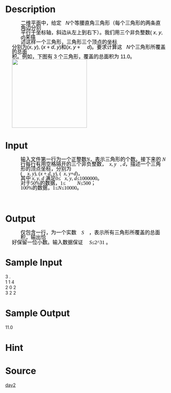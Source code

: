 
# Description

<div class="content"><div style="margin: 0cm -1.1pt 0pt 36.55pt; line-height: 11.25pt; text-align: left" align="left"><span style="font-size: medium"><span style="font-family: Arial"><span style="color: black">二维平面中，给定</span><i><span style="color: black">   N</span></i><span style="color: black">个等腰直角三角形（每个三角形的两条直角边分别</span></span></span></div>
<div style="margin: 0cm -1.1pt 0pt 36.55pt; line-height: 11.25pt; text-align: left" align="left"></div>
<div style="margin: 0cm -1.1pt 0pt 36.55pt; line-height: 11.25pt; text-align: left" align="left"></div>
<div style="margin: 0cm -1.1pt 0pt 36.55pt; line-height: 11.25pt; text-align: left" align="left"><span style="font-size: medium"><span style="font-family: Arial"><span style="color: black">平行于坐标轴，斜边从左上到右下）。我们用三个非负整数(<i> x</i>, <i>y</i>, <i>d</i>)来描</span></span></span></div>
<div style="margin: 0cm -1.1pt 0pt 36.55pt; line-height: 11.25pt; text-align: left" align="left"></div>
<div style="margin: 0cm -1.1pt 0pt 36.55pt; line-height: 11.25pt; text-align: left" align="left"><span style="font-size: medium"><span style="font-family: Arial"><span style="color: black">述这样一个三角形，三角形三个顶点的坐标</span></span></span></div>
<div style="margin: 0cm -1.1pt 0pt 36.55pt; line-height: 11.25pt; text-align: left" align="left"></div>
<div style="margin: 0cm -1.1pt 0pt 0cm; line-height: 1pt" align="left"><span style="font-size: medium"><span style="font-family: Arial"><span style="color: black"> </span></span></span></div>
<div style="margin: 0cm -1.1pt 0pt 15.55pt; line-height: 11.25pt; text-align: left" align="left"><span style="font-size: medium"><span style="font-family: Arial"><span style="color: black">分别为(<i>x</i>, <i>y</i>), (<i>x</i> + <i>d</i>, <i>y</i>)</span><span style="color: black">和</span><span style="color: black">(<i>x</i>, <i>y</i> + <i>    d</i>)</span><span style="color: black">。要求计算这</span><i><span style="color: black">   N</span></i><span style="color: black">个三角形所覆盖的总面</span></span></span></div>
<div style="margin: 0cm -1.1pt 0pt 15.55pt; line-height: 11.25pt; text-align: left" align="left"></div>
<div style="margin: 0cm -1.1pt 0pt 15.55pt; line-height: 11.25pt; text-align: left" align="left"><span style="font-size: medium"><span style="font-family: Arial"><span style="color: black">积。例如，下图有</span><span style="color: black"> 3 个三角形，覆盖的总面积为 11.0。</span></span></span></div>
<div style="margin: 0cm -1.1pt 0pt 15.55pt; line-height: 11.25pt; text-align: left" align="left"><span style="font-size: medium"><span style="font-family: Arial"><span style="color: black"><img height="217" width="236" alt="" src="/source/bzoj/2731/img/aHR0cHM6Ly9seWRzeS5jb20vSnVkZ2VPbmxpbmUvdXBsb2FkLzIwMTIwNC9hYSg0KS5qcGc=.jpg"/></span></span></span></div></div>

# Input

<div class="content"><p class="MsoNormal" align="left" style="margin: 0cm -1.1pt 0pt 35.95pt; line-height: 11.25pt; text-align: left; mso-line-height-rule: exactly; mso-layout-grid-align: none"><span style="font-size: medium"><span style="color: black; font-family: 宋体; mso-bidi-font-size: 12.0pt; mso-ascii-font-family: &#39;Times New Roman&#39;; mso-hansi-font-family: &#39;Times New Roman&#39;; mso-font-kerning: 0pt">输入文件第一行为一个正整数</span><i style="mso-bidi-font-style: normal"><span lang="EN-US" style="color: black; mso-bidi-font-size: 12.0pt; mso-font-kerning: 0pt"><font face="Times New Roman">N</font></span></i><span style="color: black; font-family: 宋体; mso-bidi-font-size: 12.0pt; mso-ascii-font-family: &#39;Times New Roman&#39;; mso-hansi-font-family: &#39;Times New Roman&#39;; mso-font-kerning: 0pt">，表示三角形的个数。接下来</span><font face="Times New Roman"><span lang="EN-US" style="color: black; mso-bidi-font-size: 12.0pt; mso-font-kerning: 0pt; mso-bidi-font-family: 宋体"><span style="mso-list: Ignore">的 </span></span><i style="mso-bidi-font-style: normal"><span lang="EN-US" style="color: black; mso-bidi-font-size: 12.0pt; mso-font-kerning: 0pt">N</span></i></font></span></p>
<p class="MsoNormal" align="left" style="margin: 0cm -1.1pt 0pt 35.95pt; line-height: 11.25pt; text-align: left; mso-line-height-rule: exactly; mso-layout-grid-align: none"></p>
<p class="MsoNormal" align="left" style="margin: 0cm -1.1pt 0pt 35.95pt; line-height: 11.25pt; text-align: left; mso-line-height-rule: exactly; mso-layout-grid-align: none"><span style="font-size: medium"><span style="color: black; font-family: 宋体; mso-bidi-font-size: 12.0pt; mso-ascii-font-family: &#39;Times New Roman&#39;; mso-hansi-font-family: &#39;Times New Roman&#39;; mso-font-kerning: 0pt">行每行有用空格隔开的三个非负整数，</span><font face="Times New Roman"><i style="mso-bidi-font-style: normal"><span lang="EN-US" style="color: black; mso-bidi-font-size: 12.0pt; mso-font-kerning: 0pt"><span style="mso-tab-count: 1">  </span>x</span></i><span lang="EN-US" style="color: black; mso-bidi-font-size: 12.0pt; mso-font-kerning: 0pt">, <i style="mso-bidi-font-style: normal">y</i><span style="mso-tab-count: 1">   </span>, <i style="mso-bidi-font-style: normal">d</i></span></font><span style="color: black; font-family: 宋体; mso-bidi-font-size: 12.0pt; mso-ascii-font-family: &#39;Times New Roman&#39;; mso-hansi-font-family: &#39;Times New Roman&#39;; mso-font-kerning: 0pt">，描述一个三角</span></span></p>
<p class="MsoNormal" align="left" style="margin: 0cm -1.1pt 0pt 35.95pt; line-height: 11.25pt; text-align: left; mso-line-height-rule: exactly; mso-layout-grid-align: none"></p>
<p class="MsoNormal" align="left" style="margin: 0cm -1.1pt 0pt 35.95pt; line-height: 11.25pt; text-align: left; mso-line-height-rule: exactly; mso-layout-grid-align: none"><span style="font-size: medium"><span style="color: black; font-family: 宋体; mso-bidi-font-size: 12.0pt; mso-ascii-font-family: &#39;Times New Roman&#39;; mso-hansi-font-family: &#39;Times New Roman&#39;; mso-font-kerning: 0pt">形的顶点坐标，分别为</span></span></p>
<p class="MsoNormal" align="left" style="margin: 0cm -1.1pt 0pt 35.95pt; line-height: 11.25pt; text-align: left; mso-line-height-rule: exactly; mso-layout-grid-align: none"></p>
<p class="MsoNormal" align="left" style="margin: 0cm -1.1pt 0pt 35.95pt; line-height: 11.25pt; text-align: left; mso-line-height-rule: exactly; mso-layout-grid-align: none"><span style="font-size: medium"><span lang="EN-US" style="color: black; mso-bidi-font-size: 12.0pt; mso-font-kerning: 0pt"><font face="Times New Roman">(<i style="mso-bidi-font-style: normal"><span style="mso-tab-count: 1">    </span>x</i>, <i style="mso-bidi-font-style: normal">y</i>), (<i style="mso-bidi-font-style: normal">x</i> </font></span><font face="Times New Roman"><span lang="EN-US" style="color: black; mso-bidi-font-size: 12.0pt; mso-font-kerning: 0pt; mso-fareast-font-family: &#39;Times New Roman&#39;"><span style="mso-list: Ignore">+ </span></span><i style="mso-bidi-font-style: normal"><span lang="EN-US" style="color: black; mso-bidi-font-size: 12.0pt; mso-font-kerning: 0pt">d</span></i><span lang="EN-US" style="color: black; mso-bidi-font-size: 12.0pt; mso-font-kerning: 0pt">, <i style="mso-bidi-font-style: normal">y</i>), (<i style="mso-bidi-font-style: normal"><span style="mso-tab-count: 1">  </span>x</i>, <i style="mso-bidi-font-style: normal">y</i>+<i style="mso-bidi-font-style: normal">d</i>)</span></font><span style="color: black; font-family: 宋体; mso-bidi-font-size: 12.0pt; mso-ascii-font-family: &#39;Times New Roman&#39;; mso-hansi-font-family: &#39;Times New Roman&#39;; mso-font-kerning: 0pt">，</span></span></p>
<p class="MsoNormal" align="left" style="margin: 0cm -1.1pt 0pt 35.95pt; line-height: 11.25pt; text-align: left; mso-line-height-rule: exactly; mso-layout-grid-align: none"></p>
<p class="MsoNormal" align="left" style="margin: 0cm -1.1pt 0pt 35.95pt; line-height: 11.25pt; text-align: left; mso-line-height-rule: exactly; mso-layout-grid-align: none"><span style="font-size: medium"><span style="color: black; font-family: 宋体; mso-bidi-font-size: 12.0pt; mso-ascii-font-family: &#39;Times New Roman&#39;; mso-hansi-font-family: &#39;Times New Roman&#39;; mso-font-kerning: 0pt">其中</span><font face="Times New Roman"><i style="mso-bidi-font-style: normal"><span lang="EN-US" style="color: black; mso-bidi-font-size: 12.0pt; mso-font-kerning: 0pt"><span style="mso-tab-count: 1"> </span>x</span></i><span lang="EN-US" style="color: black; mso-bidi-font-size: 12.0pt; mso-font-kerning: 0pt">, <i style="mso-bidi-font-style: normal">y</i>, <i style="mso-bidi-font-style: normal">d</i><span style="mso-tab-count: 1"> </span></span></font><span style="color: black; font-family: 宋体; mso-bidi-font-size: 12.0pt; mso-ascii-font-family: &#39;Times New Roman&#39;; mso-hansi-font-family: &#39;Times New Roman&#39;; mso-font-kerning: 0pt">满足</span><span lang="EN-US" style="color: black; mso-bidi-font-size: 12.0pt; mso-font-kerning: 0pt"><font face="Times New Roman">0≤<i style="mso-bidi-font-style: normal"><span style="mso-tab-count: 1">   </span>x</i>, <i style="mso-bidi-font-style: normal">y</i>, <i style="mso-bidi-font-style: normal">d</i>≤1000000</font></span><span style="color: black; font-family: 宋体; mso-bidi-font-size: 12.0pt; mso-ascii-font-family: &#39;Times New Roman&#39;; mso-hansi-font-family: &#39;Times New Roman&#39;; mso-font-kerning: 0pt">。</span></span></p>
<p class="MsoNormal" align="left" style="margin: 0cm -1.1pt 0pt 35.95pt; line-height: 11.25pt; text-align: left; mso-line-height-rule: exactly; mso-layout-grid-align: none"></p>
<p class="MsoNormal" align="left" style="margin: 0cm -1.1pt 0pt 35.95pt; line-height: 11.25pt; text-align: left; mso-line-height-rule: exactly; mso-layout-grid-align: none"><span style="font-size: medium"><span style="color: black; font-family: 宋体; mso-bidi-font-size: 12.0pt; mso-ascii-font-family: &#39;Times New Roman&#39;; mso-hansi-font-family: &#39;Times New Roman&#39;; mso-font-kerning: 0pt">对于</span><span lang="EN-US" style="color: black; mso-bidi-font-size: 12.0pt; mso-font-kerning: 0pt"><font face="Times New Roman">50%</font></span><span style="color: black; font-family: 宋体; mso-bidi-font-size: 12.0pt; mso-ascii-font-family: &#39;Times New Roman&#39;; mso-hansi-font-family: &#39;Times New Roman&#39;; mso-font-kerning: 0pt">的数据，</span><span lang="EN-US" style="color: black; mso-bidi-font-size: 12.0pt; mso-font-kerning: 0pt"><font face="Times New Roman">1≤<i style="mso-bidi-font-style: normal"><span style="mso-tab-count: 1">         </span>N</i>≤500</font></span><span style="color: black; font-family: 宋体; mso-bidi-font-size: 12.0pt; mso-ascii-font-family: &#39;Times New Roman&#39;; mso-hansi-font-family: &#39;Times New Roman&#39;; mso-font-kerning: 0pt">；</span></span></p>
<p class="MsoNormal" align="left" style="margin: 0cm -1.1pt 0pt 35.95pt; line-height: 11.25pt; text-align: left; mso-line-height-rule: exactly; mso-layout-grid-align: none"></p>
<p class="MsoNormal" align="left" style="margin: 0cm -1.1pt 0pt 35.95pt; line-height: 11.25pt; text-align: left; mso-line-height-rule: exactly; mso-layout-grid-align: none"><span style="font-size: medium"><span lang="EN-US" style="color: black; mso-bidi-font-size: 12.0pt; mso-font-kerning: 0pt"><font face="Times New Roman">100%</font></span><span style="color: black; font-family: 宋体; mso-bidi-font-size: 12.0pt; mso-ascii-font-family: &#39;Times New Roman&#39;; mso-hansi-font-family: &#39;Times New Roman&#39;; mso-font-kerning: 0pt">的数</span><span style="color: black; font-family: 宋体; mso-bidi-font-size: 12.0pt; mso-ascii-font-family: &#39;Times New Roman&#39;; mso-hansi-font-family: &#39;Times New Roman&#39;; mso-font-kerning: 0pt">据，</span><span lang="EN-US" style="color: black; mso-bidi-font-size: 12.0pt; mso-font-kerning: 0pt"><font face="Times New Roman">1≤<i style="mso-bidi-font-style: normal">N</i>≤10000</font></span><span style="color: black; font-family: 宋体; mso-bidi-font-size: 12.0pt; mso-ascii-font-family: &#39;Times New Roman&#39;; mso-hansi-font-family: &#39;Times New Roman&#39;; mso-font-kerning: 0pt">。</span><span lang="EN-US" style="color: black; mso-bidi-font-size: 12.0pt; mso-font-kerning: 0pt"><font face="Times New Roman"> </font></span></span><span lang="EN-US" style="font-size: 10pt; color: black; mso-bidi-font-size: 12.0pt; mso-font-kerning: 0pt"><font face="Times New Roman"><o:p></o:p></font></span></p>
<p><span style="font-size: medium"> </span></p></div>

# Output

<div class="content"><p class="MsoNormal" align="left" style="margin: 0cm -1.1pt 0pt 35.95pt; line-height: 11.25pt; text-align: left; mso-line-height-rule: exactly; tab-stops: 238.4pt 243.45pt; mso-layout-grid-align: none"><span style="font-size: medium"><span style="color: black; font-family: 宋体; mso-bidi-font-size: 12.0pt; mso-ascii-font-family: &#39;Times New Roman&#39;; mso-hansi-font-family: &#39;Times New Roman&#39;; mso-font-kerning: 0pt">仅包含一行，为一个实数</span><font face="Times New Roman"><i style="mso-bidi-font-style: normal"><span lang="EN-US" style="color: black; mso-bidi-font-size: 12.0pt; mso-font-kerning: 0pt"><span style="mso-tab-count: 1">    </span>S</span></i><span lang="EN-US" style="color: black; mso-bidi-font-size: 12.0pt; mso-font-kerning: 0pt"><span style="mso-tab-count: 1">    </span></span></font><span style="color: black; font-family: 宋体; mso-bidi-font-size: 12.0pt; mso-ascii-font-family: &#39;Times New Roman&#39;; mso-hansi-font-family: &#39;Times New Roman&#39;; mso-font-kerning: 0pt">，表示所有三角形所覆盖的总面积，输出恰</span></span></p>
<p class="MsoNormal" align="left" style="margin: 0cm -1.1pt 0pt 35.95pt; line-height: 11.25pt; text-align: left; mso-line-height-rule: exactly; tab-stops: 238.4pt 243.45pt; mso-layout-grid-align: none"></p>
<p class="MsoNormal" align="left" style="margin: 0.75pt -1.1pt 0pt 15.55pt; line-height: 11.25pt; text-align: left; mso-line-height-rule: exactly; tab-stops: 163.3pt; mso-layout-grid-align: none"><span style="font-size: medium"><span style="color: black; font-family: 宋体; mso-bidi-font-size: 12.0pt; mso-ascii-font-family: &#39;Times New Roman&#39;; mso-hansi-font-family: &#39;Times New Roman&#39;; mso-font-kerning: 0pt">好保留一位小数。输入数据保证</span><font face="Times New Roman"><i style="mso-bidi-font-style: normal"><span lang="EN-US" style="color: black; mso-bidi-font-size: 12.0pt; mso-font-kerning: 0pt"><span style="mso-tab-count: 1">     </span>S</span></i><span lang="EN-US" style="color: black; mso-bidi-font-size: 12.0pt; mso-font-kerning: 0pt">≤2^31 </span></font><span style="color: black; font-family: 宋体; mso-bidi-font-size: 12.0pt; mso-ascii-font-family: &#39;Times New Roman&#39;; mso-hansi-font-family: &#39;Times New Roman&#39;; mso-font-kerning: 0pt">。</span><span lang="EN-US" style="color: black; mso-bidi-font-size: 12.0pt; mso-font-kerning: 0pt"><font face="Times New Roman"> </font></span></span><span lang="EN-US" style="font-size: 10pt; color: black; mso-bidi-font-size: 12.0pt; mso-font-kerning: 0pt"><font face="Times New Roman"><o:p></o:p></font></span></p>
<p></p></div>

# Sample Input

<div class="content"><span class="sampledata">3                                           .<br/>
1  1 4<br/>
2  0 2<br/>
3  2 2<br/>
</span></div>

# Sample Output

<div class="content"><span class="sampledata">  11.0<br/>
</span></div>

# Hint

<div class="content"><p></p></div>

# Source

<div class="content"><p><a href="problemset.php?search=day2">day2</a></p></div>

